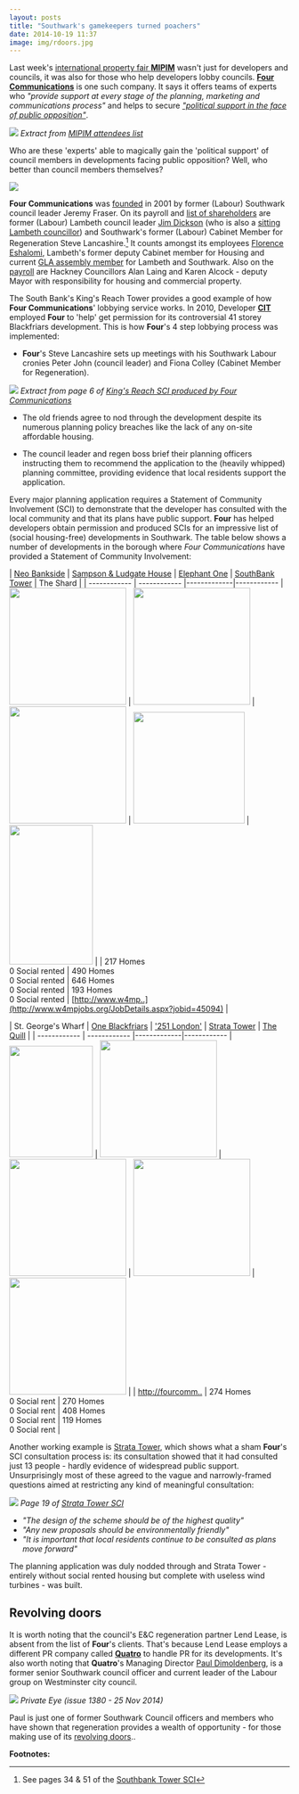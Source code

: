 ```yaml
---
layout: posts
title: "Southwark's gamekeepers turned poachers"
date: 2014-10-19 11:37
image: img/rdoors.jpg
---
```

Last week's [international property fair __MIPIM__](http://www.theguardian.com/commentisfree/2014/oct/14/yacht-cannes-selling-homes-local-government-officials-mipim) wasn't just for developers and councils, it was also for those who help developers lobby councils. [__Four Communications__](http://www.fourcommunications.com/) is one such company. It says it offers teams of experts who _"provide support at every stage of the planning, marketing and communications process"_ and helps to secure [_"political support in the face of public opposition"_](https://www.fourcommunications.com/work-gallery/helping-secure-new-community-stadium).  
 
![](http://crappistmartin.github.io/images/FourMipimStand.png)
*Extract from [MIPIM attendees 
list](http://my.mipim.com/online-database/mipim/companies/#search=d%3D101990%7C0F%26startRecord%3D205%26rpp%3D12)*

Who are these 'experts' able to magically gain the 'political support' of council members in developments facing public opposition?  Well, who better than council members themselves?


![](http://www.fourcommunications.com/sites/default/files/styles/four_square/public/people/jeremy.png)

__Four Communications__ was 
[founded](http://www.prweek.com/article/168282/wss-fraser-dickson-join-public-affairs-four) in 2001 by former (Labour) Southwark council leader Jeremy Fraser. On its payroll and 
[list of shareholders](http://crappistmartin.github.io/images/OneStopReport.pdf) are 
former (Labour) Lambeth council leader [Jim Dickson](http://www.fourcommunications.com/who-we-are/our-people/jim-dickson) (who is also a [sitting Lambeth councillor](http://moderngov.lambeth.gov.uk/mgUserInfo.aspx?UID=165)) and Southwark's former (Labour) Cabinet Member for Regeneration Steve Lancashire.[^1] It counts amongst its employees [Florence Eshalomi](https://www.linkedin.com/in/florence-eshalomi-8b55b62b), Lambeth's former deputy Cabinet member for Housing and current [GLA assembly member](https://www.london.gov.uk/people/assembly/florence-eshalomi/more-about) for Lambeth and Southwark. Also on the [payroll](http://www.fourcommunications.com/who-we-are/our-people) are Hackney Councillors Alan Laing and Karen Alcock - deputy Mayor with responsibility for housing and commercial property.


The South Bank's King's Reach Tower provides a good example of how __Four Communications__' lobbying service works. In 2010, Developer [__CIT__](http://www.cit.co.uk/) employed __Four__ to 'help' get permission for its controversial 41 storey Blackfriars development. This is how __Four__'s 4 step lobbying process was implemented:

 * __Four__'s Steve Lancashire sets up meetings with his Southwark Labour 
   cronies Peter John (council leader) and Fiona Colley (Cabinet Member for 
Regeneration).  

![](http://betterelephant.github.io/images/FourCommunicationsMeetingsCouncilMembers.png)
*Extract from page 6 of [King's Reach SCI produced by Four Communications 
](http://planningonline.southwark.gov.uk/DocsOnline/Documents/152101_1.pdf)*

 * The old friends agree to nod through the development despite its numerous 
   planning policy breaches like the lack of any on-site affordable housing. 

 * The council leader and regen boss brief their planning officers instructing 
   them to recommend the application to the (heavily whipped) planning 
committee, providing evidence that local residents support the application.    

Every major planning application requires a Statement of Community Involvement 
(SCI) to demonstrate that the developer has consulted with the local community 
and that its plans have public support. __Four__ has helped developers obtain 
permission and produced SCIs for an impressive list of (social housing-free) 
developments in Southwark. The table below shows a number of developments in the borough where _Four Communications_ have provided a Statement of Community Involvement:

| [Neo Bankside](/neo-bankside) | [Sampson & Ludgate House](http://35percent.org/ludgate-and-sampson/) | [Elephant One](/tribeca-square) | [SouthBank Tower](http://www.london-se1.co.uk/news/view/8222) | The Shard | 
| ------------ | ------------ |-------------|------------
| <img src="http://www.e-architect.co.uk/images/jpgs/london/neo_bankside_n220912_n.jpg" width="210"> | <img src="/img/slhouse.jpg" width="210"> | <img src="http://35percent.org/img/elephantone.jpg" width="210"> | <img src="/img/sbanktower.jpg" width="200"> | <img src="http://www.travelsignposts.com/London/files/2012/07/Shard_588.jpg" width="150" height="250"> |
| 217 Homes<br>0 Social rented | 490 Homes<br>0 Social rented | 646 Homes<br> 0 Social rented | 193 Homes<br>0 Social rented | [http://www.w4mp..](http://www.w4mpjobs.org/JobDetails.aspx?jobid=45094) |



| St. George's Wharf | [One Blackfriars](/one-blackfriars/) | ['251 London'](/eileen-house) | [Strata Tower](/strata-tower) | [The Quill](/the-quill) | 
| ------------ | ------------ |-------------|------------
| <img src="http://www.skyscrapernews.com/images/pics/119TheTowerOneStGeorgeWharf_pic2.jpg" width="150" height="200"> | <img src="http://35percent.org/img/251london.jpg" width="210"> | <img src="http://www.london-se1.co.uk/news/imageuploads/1387461650_80.79.211.163.jpg" width="210"> | <img src="http://www.e-architect.co.uk/images/jpgs/london/strata_se1_bfls060410_wp.jpg" width="210"> | <img src="http://www.london-se1.co.uk/news/imageuploads/1291215503_80.177.117.97.jpg" width="210"> |
| [http://fourcomm..](https://www.fourcommunications.com/work-gallery/media-and-marketing-st-george) | 274 Homes<br> 0 Social rent | 270 Homes<br>0 Social rent | 408 Homes<br>0 Social rent | 119 Homes<br>0 Social rent |

Another working example is [Strata Tower](/strata-tower/), which shows what a sham __Four__'s SCI consultation process is: its consultation showed that it had consulted just 13 people - hardly evidence of widespread public support. Unsurprisingly most of these agreed to the vague and narrowly-framed questions aimed at restricting any kind of meaningful consultation:

![](http://crappistmartin.github.io/images/StrataSCI.png)
*Page 19 of [Strata Tower SCI](http://planningonline.southwark.gov.uk/DocsOnline/Documents/15810_1.pdf)*

* _"The design of the scheme should be of the highest quality"_
* _"Any new proposals should be environmentally friendly"_
* _"It is important that local residents continue to be consulted as plans move forward"_

The planning application was duly nodded through and Strata Tower - entirely without social rented housing but complete with useless wind turbines - was built.  

## Revolving doors
It is worth noting that the council's E&C regeneration partner Lend Lease, is absent from the list of __Four__'s clients. That's because Lend Lease employs a different PR company called [__Quatro__](http://www.quatro-pr.co.uk/) to handle PR for its developments. It's also worth noting that __Quatro__'s Managing Director [Paul Dimoldenberg](https://www.linkedin.com/pub/paul-dimoldenberg/a/5b5/b44), is a former senior Southwark council officer and current leader of the Labour group on Westminster city council. 

 ![](http://betterelephant.github.io/images/dimoldenberg.jpg)
*Private Eye (issue 1380 - 25 Nov 2014)*

Paul is just one of former Southwark Council officers and members who have shown that regeneration provides a wealth of opportunity - for those making use of its [revolving doors](/revolving-doors)..   

__Footnotes:__

[^1]: See pages 34 & 51 of the [Southbank Tower SCI](http://planningonline.southwark.gov.uk/DocsOnline/Documents/152101_1.pdf)

